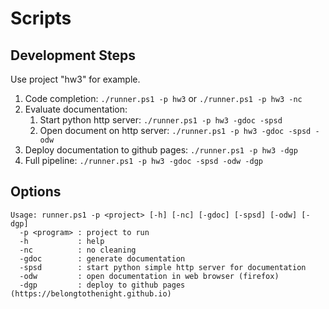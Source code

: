 # Scripts

## Development Steps

Use project "hw3" for example.

1. Code completion: ```./runner.ps1 -p hw3``` or ```./runner.ps1 -p hw3 -nc```
2. Evaluate documentation:
   1. Start python http server: ```./runner.ps1 -p hw3 -gdoc -spsd```
   2. Open document on http server: ```./runner.ps1 -p hw3 -gdoc -spsd -odw```
3. Deploy documentation to github pages: ```./runner.ps1 -p hw3 -dgp```
4. Full pipeline: ```./runner.ps1 -p hw3 -gdoc -spsd -odw -dgp```

## Options

```
Usage: runner.ps1 -p <project> [-h] [-nc] [-gdoc] [-spsd] [-odw] [-dgp]
  -p <program> : project to run
  -h           : help
  -nc          : no cleaning
  -gdoc        : generate documentation
  -spsd        : start python simple http server for documentation
  -odw         : open documentation in web browser (firefox)
  -dgp         : deploy to github pages (https://belongtothenight.github.io)
```